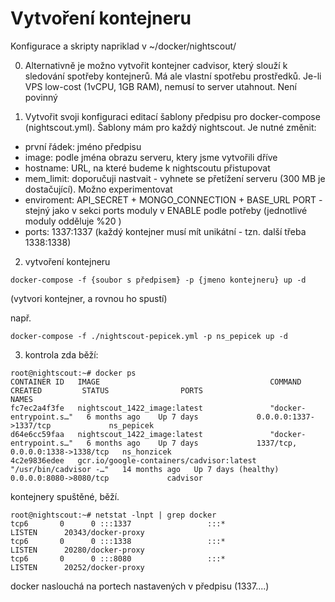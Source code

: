 # Vytvoření kontejneru

Konfigurace a skripty napriklad v ~/docker/nightscout/

0. Alternativně je možno vytvořit kontejner cadvisor, který slouží k sledování spotřeby kontejnerů. Má ale vlastní spotřebu
   prostředků. Je-li VPS low-cost (1vCPU, 1GB RAM), nemusí to server utahnout. Není povinný 

1. Vytvořit svoji konfiguraci editací šablony předpisu pro docker-compose (nightscout.yml). Šablony mám pro každý nightscout.
Je nutné změnit:
* první řádek: jméno předpisu
* image: podle jména obrazu serveru, ktery jsme vytvořili dříve
* hostname: URL, na které budeme k nightscoutu přistupovat
* mem_limit: doporučuji nastvait - vyhnete se přetížení serveru (300 MB je dostačující). Možno experimentovat
* enviroment: 
  API_SECRET + MONGO_CONNECTION + BASE_URL
  PORT - stejný jako v sekci ports
  moduly v ENABLE podle potřeby (jednotlivé moduly odděluje %20 )
* ports: 1337:1337 (každý kontejner musí mít unikátní - tzn. další třeba 1338:1338)


2. vytvoření kontejneru
```
docker-compose -f {soubor s předpisem} -p {jmeno kontejneru} up -d
```
(vytvori kontejner, a rovnou ho spustí)

např.
```
docker-compose -f ./nightscout-pepicek.yml -p ns_pepicek up -d
```
3. kontrola zda běží:
```
root@nightscout:~# docker ps
CONTAINER ID   IMAGE                                      COMMAND                  CREATED         STATUS                PORTS                              NAMES
fc7ec2a4f3fe   nightscout_1422_image:latest               "docker-entrypoint.s…"   6 months ago    Up 7 days             0.0.0.0:1337->1337/tcp             ns_pepicek
d64e6cc59faa   nightscout_1422_image:latest               "docker-entrypoint.s…"   6 months ago    Up 7 days             1337/tcp, 0.0.0.0:1338->1338/tcp   ns_honzicek
4c2e9836edee   gcr.io/google-containers/cadvisor:latest   "/usr/bin/cadvisor -…"   14 months ago   Up 7 days (healthy)   0.0.0.0:8080->8080/tcp             cadvisor
```
kontejnery spuštěné, běží.
```
root@nightscout:~# netstat -lnpt | grep docker
tcp6       0      0 :::1337                 :::*                    LISTEN      20343/docker-proxy  
tcp6       0      0 :::1338                 :::*                    LISTEN      20280/docker-proxy  
tcp6       0      0 :::8080                 :::*                    LISTEN      20252/docker-proxy  
```
docker naslouchá na portech nastavených v předpisu (1337....)
